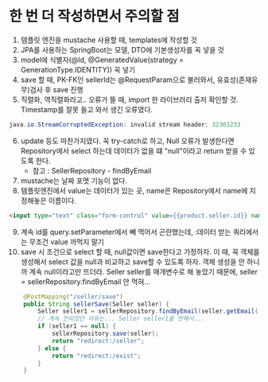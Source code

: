 # 한 번 더 작성하면서 주의할 점

1. 템플릿 엔진을 mustache 사용할 때, templates에 작성할 것
2. JPA를 사용하는 SpringBoot는 모델, DTO에 기본생성자를 꼭 넣을 것
3. model에 식별자(@Id, @GeneratedValue(strategy = GenerationType.IDENTITY)) 꼭 넣기
4. save 할 때, PK-FK인 sellerId는 @RequestParam으로 불러와서, 유효성(존재유무)검사 후 save 진행
5. 직렬화, 역직렬화라고.. 오류가 뜰 때, import 한 라이브러리 출저 확인할 것. Timestamp를 잘못 들고 와서 생긴 오류였다.
```java
java.io.StreamCorruptedException: invalid stream header: 32303233
```
6. update 등도 마찬가지였다. 꼭 try-catch로 하고, Null 오류가 발생한다면 Repository에서 select 하는데 데이터가 없을 떄 "null"이라고 return 받을 수 있도록 한다.
   * 참고 : SellerRepository - findByEmail
7. mustache는 날짜 포맷 기능이 없다.
8. 템플릿엔진에서 value는 데이터가 있는 곳, name은 Repository에서 name에 지정해놓은 이름이다.
```html
<input type="text" class="form-control" value={{product.seller.id}} name="sellerId">
```
9. 계속 id를 query.setParameter에서 빼 먹어서 곤란했는데, :데이터 받는 쿼리에서는 무조건 value 까먹지 말기
10. save 시 조건으로 select 할 때, null값이면 save한다고 가정하자. 이 때, 꼭 객체를 생성해서 select 값을 null과 비교하고 save할 수 있도록 하자. 객체 생성을 안 하니까 계속 null이라고만 뜨더라. Seller seller를 매개변수로 해 놓았기 때문에, seller = sellerRepository.findByEmail 안 먹혀...
```java
    @PostMapping("/seller/save")
    public String sellerSave(Seller seller) {
        Seller seller1 = sellerRepository.findByEmail(seller.getEmail());
        // 계속 안되었던 이유는... Seller seller1를 안해서...
        if (seller1 == null) {
            sellerRepository.save(seller);
            return "redirect:/seller";
        } else {
            return "redirect:/exist";
        }
    }
```